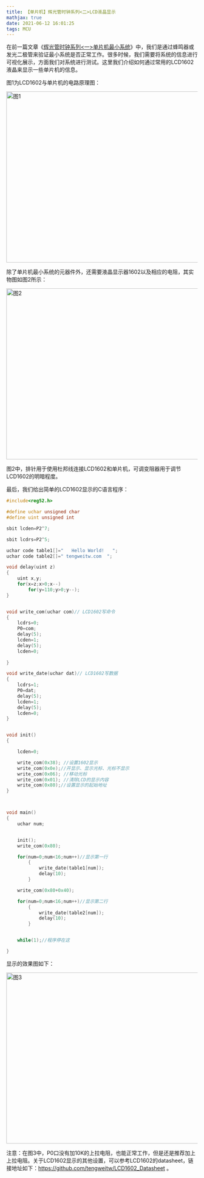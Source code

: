 ```yaml
---
title: 【单片机】辉光管时钟系列<二>LCD液晶显示
mathjax: true
date: 2021-06-12 16:01:25
tags: MCU
---
```




在前一篇文章《[辉光管时钟系列<一>单片机最小系统](http://www.tengweitw.com/2021/06/11/%5B20210611%5D/)》中，我们是通过蜂鸣器或发光二极管来验证最小系统是否正常工作。很多时候，我们需要将系统的信息进行可视化展示，方面我们对系统进行测试。这里我们介绍如何通过常用的LCD1602液晶来显示一些单片机的信息。



<!--more-->



图1为LCD1602与单片机的电路原理图：

  <img src="https://cdn.jsdelivr.net/gh/tengweitw/FigureBed@latest/20210612/20210612_fig001.jpg" width="600" height="450" title="图1" alt="图1" >

除了单片机最小系统的元器件外，还需要液晶显示器1602以及相应的电阻，其实物图如图2所示：

  <img src="https://cdn.jsdelivr.net/gh/tengweitw/FigureBed@latest/20210612/20210612_fig002.jpg" width="600" height="450" title="图2" alt="图2" >

图2中，排针用于使用杜邦线连接LCD1602和单片机，可调变阻器用于调节LCD1602的明暗程度。



最后，我们给出简单的LCD1602显示的C语言程序：

```c
#include<reg52.h>

#define uchar unsigned char
#define uint unsigned int

sbit lcden=P2^7;

sbit lcdrs=P2^5;

uchar code table1[]="   Hello World!   ";
uchar code table2[]=" tengweitw.com  ";

void delay(uint z)
{
	uint x,y;
	for(x=z;x>0;x--)
		for(y=110;y>0;y--);
}


void write_com(uchar com)// LCD1602写命令
{
	lcdrs=0;
	P0=com;
	delay(5);
	lcden=1;
	delay(5);
	lcden=0;
	
}

void write_date(uchar dat)// LCD1602写数据
{
	lcdrs=1;
	P0=dat;
	delay(5);
	lcden=1;
	delay(5);
	lcden=0;
}


void init()
{

	lcden=0;

	write_com(0x38); //设置1602显示
	write_com(0x0e);//开显示、显示光标、光标不显示
	write_com(0x06); //移动光标
	write_com(0x01); //清除LCD的显示内容
	write_com(0x80);//设置显示的起始地址
}



void main()
{
	uchar num;


	init();
    write_com(0x80);

	for(num=0;num<16;num++)//显示第一行
		{
			write_date(table1[num]);
			delay(10);
		}

    write_com(0x80+0x40);

	for(num=0;num<16;num++)//显示第二行
		{
			write_date(table2[num]);
			delay(10);
		}


	while(1);//程序停在这

}
```

显示的效果图如下：

<img src="https://cdn.jsdelivr.net/gh/tengweitw/FigureBed@latest/20210612/20210612_fig003.jpg" width="600" height="450" title="图3" alt="图3" >

注意：在图3中，P0口没有加10K的上拉电阻，也能正常工作，但是还是推荐加上上拉电阻。关于LCD1602显示的其他设置，可以参考LCD1602的datasheet，链接地址如下：https://github.com/tengweitw/LCD1602_Datasheet 。